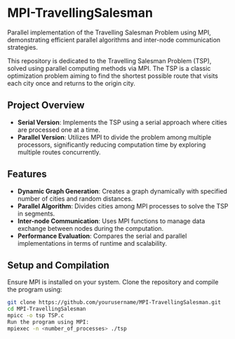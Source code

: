 # MPI-TravellingSalesman
Parallel implementation of the Travelling Salesman Problem using MPI, demonstrating efficient parallel algorithms and inter-node communication strategies.

This repository is dedicated to the Travelling Salesman Problem (TSP), solved using parallel computing methods via MPI. The TSP is a classic optimization problem aiming to find the shortest possible route that visits each city once and returns to the origin city.

## Project Overview

- **Serial Version**: Implements the TSP using a serial approach where cities are processed one at a time.
- **Parallel Version**: Utilizes MPI to divide the problem among multiple processors, significantly reducing computation time by exploring multiple routes concurrently.

## Features
- **Dynamic Graph Generation**: Creates a graph dynamically with specified number of cities and random distances.
- **Parallel Algorithm**: Divides cities among MPI processes to solve the TSP in segments.
- **Inter-node Communication**: Uses MPI functions to manage data exchange between nodes during the computation.
- **Performance Evaluation**: Compares the serial and parallel implementations in terms of runtime and scalability.

## Setup and Compilation

Ensure MPI is installed on your system. Clone the repository and compile the program using:

```bash
git clone https://github.com/yourusername/MPI-TravellingSalesman.git
cd MPI-TravellingSalesman
mpicc -o tsp TSP.c
Run the program using MPI:
mpiexec -n <number_of_processes> ./tsp
